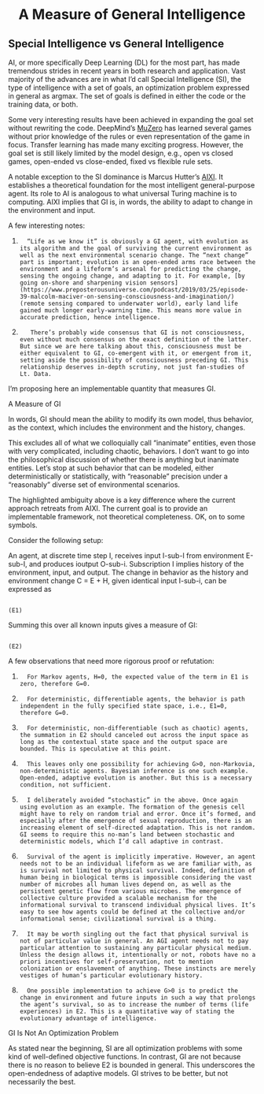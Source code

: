 <h1 style="text-align: center;">A Measure of General Intelligence</p>

## Special Intelligence vs General Intelligence

AI, or more specifically Deep Learning (DL) for the most part, has made tremendous strides in recent years in both research and application. Vast majority of the advances are in what I’d call Special Intelligence (SI), the type of intelligence with a set of goals, an optimization problem expressed in general as argmax. The set of goals is defined in either the code or the training data, or both.

Some very interesting results have been achieved in expanding the goal set without rewriting the code. DeepMind’s [MuZero](https://deepmind.com/blog/article/muzero-mastering-go-chess-shogi-and-atari-without-rules]) has learned several games without prior knowledge of the rules or even representation of the game in focus. Transfer learning has made many exciting progress. However, the goal set is still likely limited by the model design, e.g., open vs closed games, open-ended vs close-ended, fixed vs flexible rule sets.

A notable exception to the SI dominance is Marcus Hutter’s [AIXI](http://hutter1.net/ai/uai.htm). It establishes a theoretical foundation for the most intelligent general-purpose agent. Its role to AI is analogous to what universal Turing machine is to computing. AIXI implies that GI is, in words, the ability to adapt to change in the environment and input.[](https://)

A few interesting notes:

1.       “Life as we know it” is obviously a GI agent, with evolution as its algorithm and the goal of surviving the current environment as well as the next environmental scenario change. The “next change” part is important; evolution is an open-ended arms race between the environment and a lifeform’s arsenal for predicting the change, sensing the ongoing change, and adapting to it. For example, [by going on-shore and sharpening vision sensors](https://www.preposterousuniverse.com/podcast/2019/03/25/episode-39-malcolm-maciver-on-sensing-consciousness-and-imagination/) (remote sensing compared to underwater world), early land life gained much longer early-warning time. This means more value in accurate prediction, hence intelligence.

2.        There’s probably wide consensus that GI is not consciousness, even without much consensus on the exact definition of the latter. But since we are here talking about this, consciousness must be either equivalent to GI, co-emergent with it, or emergent from it, setting aside the possibility of consciousness preceding GI. This relationship deserves in-depth scrutiny, not just fan-studies of Lt. Data.

I’m proposing here an implementable quantity that measures GI.

A Measure of GI

In words, GI should mean the ability to modify its own model, thus behavior, as the context, which includes the environment and the history, changes.

This excludes all of what we colloquially call “inanimate” entities, even those with very complicated, including chaotic, behaviors. I don’t want to go into the philosophical discussion of whether there is anything but inanimate entities. Let’s stop at such behavior that can be modeled, either deterministically or statistically, with “reasonable” precision under a “reasonably” diverse set of environmental scenarios.

The highlighted ambiguity above is a key difference where the current approach retreats from AIXI. The current goal is to provide an implementable framework, not theoretical completeness. OK, on to some symbols.

Consider the following setup:

An agent, at discrete time step I, receives input I-sub-I from environment E-sub-I, and produces ioutput O-sub-i. Subscription I implies history of the environment, input, and output. The change in behavior as the history and environment change C = E + H, given identical input I-sub-i, can be expressed as

                                                                                                              (E1)

Summing this over all known inputs gives a measure of GI:

                                                                                                                                                    (E2)

A few observations that need more rigorous proof or refutation:

1.       For Markov agents, H=0, the expected value of the term in E1 is zero, therefore G=0.

2.       For deterministic, differentiable agents, the behavior is path independent in the fully specified state space, i.e., E1=0, therefore G=0.

3.       For deterministic, non-differentiable (such as chaotic) agents, the summation in E2 should canceled out across the input space as long as the contextual state space and the output space are bounded. This is speculative at this point.

4.       This leaves only one possibility for achieving G>0, non-Markovia, non-deterministic agents. Bayesian inference is one such example. Open-ended, adaptive evolution is another. But this is a necessary condition, not sufficient.

5.       I deliberately avoided “stochastic” in the above. Once again using evolution as an example. The formation of the genesis cell might have to rely on random trial and error. Once it’s formed, and especially after the emergence of sexual reproduction, there is an increasing element of self-directed adaptation. This is not random. GI seems to require this no-man’s land between stochastic and deterministic models, which I’d call adaptive in contrast.

6.       Survival of the agent is implicitly imperative. However, an agent needs not to be an individual lifeform as we are familiar with, as is survival not limited to physical survival. Indeed, definition of human being in biological terms is impossible considering the vast number of microbes all human lives depend on, as well as the persistent genetic flow from various microbes. The emergence of collective culture provided a scalable mechanism for the informational survival to transcend individual physical lives. It’s easy to see how agents could be defined at the collective and/or informational sense; civilizational survival is a thing.

7.       It may be worth singling out the fact that physical survival is not of particular value in general. An AGI agent needs not to pay particular attention to sustaining any particular physical medium. Unless the design allows it, intentionally or not, robots have no a priori incentives for self-preservation, not to mention colonization or enslavement of anything. These instincts are merely vestiges of human’s particular evolutionary history.

8.       One possible implementation to achieve G>0 is to predict the change in environment and future inputs in such a way that prolongs the agent’s survival, so as to increase the number of terms (life experiences) in E2. This is a quantitative way of stating the evolutionary advantage of intelligence.

GI Is Not An Optimization Problem

As stated near the beginning, SI are all optimization problems with some kind of well-defined objective functions. In contrast, GI are not because there is no reason to believe E2 is bounded in general. This underscores the open-endedness of adaptive models. GI strives to be better, but not necessarily the best.
